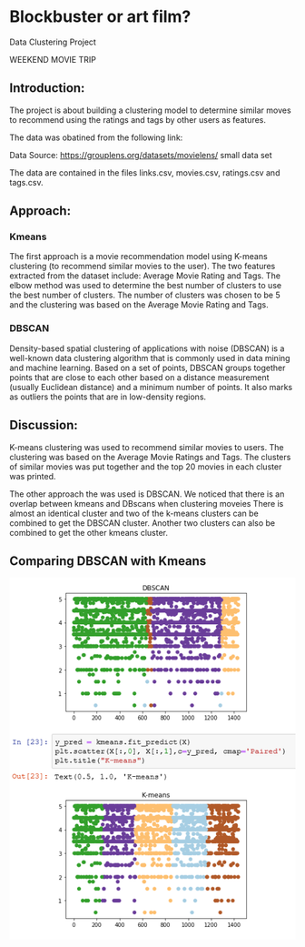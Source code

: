 
Blockbuster or art film?
==============================

Data Clustering Project

WEEKEND MOVIE TRIP

## Introduction:

The project is about building a clustering model to determine similar moves  to recommend using the ratings and tags by other users as features.

The data was obatined from the following link:

Data Source: https://grouplens.org/datasets/movielens/ small data set

The data are contained in the files links.csv, movies.csv, ratings.csv and tags.csv.

## Approach:

### Kmeans
The first approach is a movie recommendation model using K-means clustering (to recommend similar movies to the user). The two features extracted from the dataset include: Average Movie Rating and Tags. The elbow method was used to determine the best number of clusters to use the best number of clusters. The number of clusters was chosen to be 5 and the clustering was based on the Average Movie Rating and Tags.

### DBSCAN
Density-based spatial clustering of applications with noise (DBSCAN) is a well-known data clustering algorithm that is commonly used in data mining and machine learning.
Based on a set of points, DBSCAN groups together points that are close to each other based on a distance measurement (usually Euclidean distance) and a minimum number of points. It also marks as outliers the points that are in low-density regions.

## Discussion:
K-means clustering was used to recommend similar movies to users. The clustering was based on the Average Movie Ratings and Tags. The clusters of similar movies was put together and the top 20 movies in each cluster was printed. 

The other approach the was used is DBSCAN. We noticed that there is an overlap between kmeans and DBscans when clustering moveies
There is almost an identical cluster and two of the k-means clusters can be combined to get the DBSCAN cluster. Another two clusters can also be combined to get the other kmeans cluster.

## Comparing DBSCAN with Kmeans
![comparison](Data/comparison.PNG)


